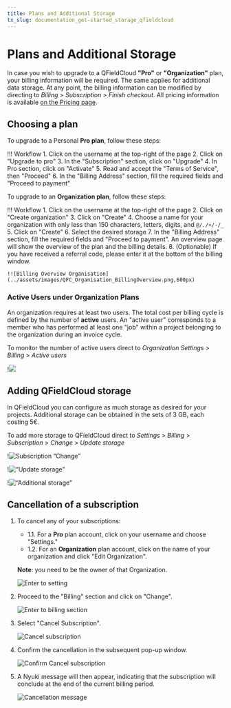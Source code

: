 ```yaml
---
title: Plans and Additional Storage
tx_slug: documentation_get-started_storage_qfieldcloud
---
```


# Plans and Additional Storage

In case you wish to upgrade to a QFieldCloud **"Pro"** or **"Organization"** plan, your billing information will be required.
The same applies for additional data storage.
At any point, the billing information can be modified by directing to *Billing* > *Subscription* > *Finish checkout*.
All pricing information is available <a href="https://qfield.cloud/pricing" target="_blank">on the Pricing page</a>.

## Choosing a plan

To upgrade to a Personal **Pro plan**, follow these steps:

!!! Workflow
    1. Click on the username at the top-right of the page
    2. Click on "Upgrade to pro"
    3. In the "Subscription" section, click on "Upgrade"
    4. In Pro section, click on "Activate"
    5. Read and accept the "Terms of Service", then "Proceed"
    6. In the "Billing Address" section, fill the required fields and "Proceed to payment"

To upgrade to an **Organization plan**, follow these steps:

!!! Workflow
    1. Click on the username at the top-right of the page
    2. Click on "Create organization"
    3. Click on "Create"
    4. Choose a name for your organization with only less than 150 characters, letters, digits, and `@/./+/-/_`
    5. Click on "Create"
    6. Select the desired storage
    7. In the "Billing Address" section, fill the required fields and "Proceed to payment".
    An overview page will show the overview of the plan and the billing details.
    8. (Optionable) If you have received a referral code, please enter it at the bottom of the billing window.

    !![Billing Overview Organisation](../assets/images/QFC_Organisation_BillingOverview.png,600px)

### **Active Users under Organization Plans**

An organization requires at least two users.
The total cost per billing cycle is defined by the number of **active** users.
An "active user" corresponds to a member who has performed at least one "job" within a project belonging to the organization during an invoice cycle.

To monitor the number of active users direct to *Organization Settings* > *Billing* > *Active users*

!![](../assets/images/listing_qfieldcloud_active_users.png)

## Adding QFieldCloud storage

In QFieldCloud you can configure as much storage as desired for your projects.
Additional storage can be obtained in the sets of 3 GB, each costing 5€.

To add more storage to QFieldCloud direct to *Settings* > *Billing* > *Subscription* > *Change* > *Update storage*

!![ Subscription “Change” ](../assets/images/storage-qfc1.png)

!![ “Update storage” ](../assets/images/storage-qfc2.png)

!![ “Additional storage” ](../assets/images/storage-qfc3.png)

## Cancellation of a subscription

1. To cancel any of your subscriptions:

    - 1.1. For a **Pro** plan account, click on your username and choose "Settings."
    - 1.2. For an **Organization** plan account, click on the name of your organization and click "Edit Organization".

    **Note**: you need to be the owner of that Organization.

    ![Enter to setting](../assets/images/discontinuing_service_01_enter_to_setting.png)

2. Proceed to the "Billing" section and click on "Change".

    ![Enter to billing section](../assets/images/discontinuing_service_02_change_subcription.png)

3. Select "Cancel Subscription".

    ![Cancel subscription](../assets/images/discontinuing_service_03_cancel_subscription.png)

4. Confirm the cancellation in the subsequent pop-up window.

    ![Confirm Cancel subscription](../assets/images/discontinuing_service_04_popup_cancel_subcription.png)

5. A Nyuki message will then appear, indicating that the subscription will conclude at the end of the current billing period.

    ![Cancellation message](../assets/images/discontinuing_service_05_nyuki_message.png)
